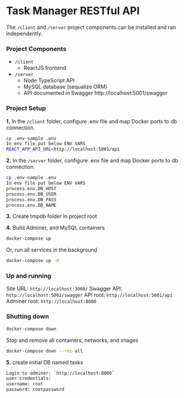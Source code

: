 # Task Manager RESTful API

The `/client` and `/server` project components can be installed and ran independently.

### Project Components

* `/client`
	* ReactJS frontend
* `/server`
	* Node  TypeScript API
	* MySQL database (sequalize ORM)
	* API documented in Swagger http://localhost:5001/swagger

### Project Setup

**1.** In the `/client` folder, configure .env file and map Docker ports to db connection.
```sh
cp .env-sample .env
In env file put below ENV VARS
REACT_APP_API_URL=http://localhost:5001/api

``` 

**2.** In the `/server` folder, configure .env file and map Docker ports to db connection.
```sh
cp .env-sample .env
In env file put below ENV VARS
process.env.DB_HOST 
process.env.DB_USER
process.env.DB_PASS 
process.env.DB_NAME
``` 
**3.** Create tmpdb folder in project root 

**4.** Build Adminer, and MySQL containers
```sh
docker-compose up
```
Or, run all services in the background
```sh
docker-compose up -d
```

### Up and running
Site URL: `http://localhost:3000/`
Swagger API: `http://localhost:5001/swagger`
API root: `http://localhost:5001/api`
Adminer root: `http://localhost:8000`

### Shutting down
```sh
docker-compose down
```
Stop and remove all containers, networks, and images 
```sh
docker-compose down --rmi all
```

**5.** create initial DB named tasks
```sh
Login to adminer: `http://localhost:8000`
user credentials:
username: root
password: rootpassword
```